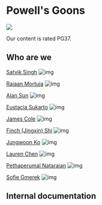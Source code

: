 # Powell's Goons
![](branding/teamIcon.jpg)

Our content is rated PG37. 


## Who are we
[Satvik Singh](https://link-to-github-page)
![img](photos/satvik.jpeg)

[Raiaan Mortuja](https://raiaanm.github.io/Rlab1/)
![img](photos/raiaan.jpg)

[Alan Sun](https://alanine42.github.io/CSE110-Lab-0n1/)
![img](photos/alan.jpeg)

[Eustacia Sukarto](https://eustaciasukarto.github.io/cse110-lab01/)
![img](photos/eustacia.jpeg)

[James Cole](https://link-to-github-page)
![img](img-link)

[Finch (Jingxin) Shi](https://finchshi.github.io/)
![img](photos/finch.jpg)

[Jungwoon Ko](https://jungwoonko.github.io/CSE110/)
![img](photos/jungwoon.jpeg)

[Lauren Chen](https://laurennchen.github.io/CSE-110/)
![img](photos/lauren.jpg)

[Pethaperumal Natarajan](https://petha01.github.io/CSE110-Lab-0/)
![img](photos/petha.jpg)

[Sofie Gmerek](https://www.sofiegmerek.com/)
![img](photos/sofie.jpg)


## Internal documentation

<!-- Your team page should have the team name, brand, any values you think are important, and a roster of all the team members.  The roster should provide a brief overview of each member with a link to their personal Github page.  The team page can include humor or whatever culture makes sense to your team, but keep it reasonable as it may be shown to others.  -->

<!-- For internal documentation -->

